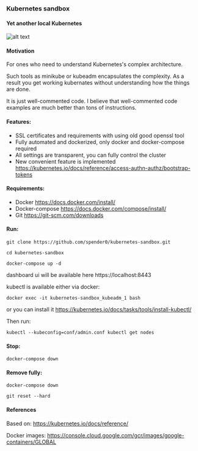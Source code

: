 ### Kubernetes sandbox
#### Yet another local Kubernetes
![alt text](https://github.com/spender0/kubernetes-sandbox/raw/master/kubernetes-sandbox.jpg)
 
#### Motivation
For ones who need to understand Kubernetes's complex architecture.

Such tools as minikube or kubeadm encapsulates the complexity.
As a result you get working kubernates without understanding how the things are done.

It is just well-commented code. I believe that well-commented code examples are much better than tons of instructions.

#### Features:
* SSL certificates and requirements with using old good openssl tool
* Fully automated and dockerized, only docker and docker-compose required
* All settings are transparent, you can fully control the cluster
* New convenient feature is implemented https://kubernetes.io/docs/reference/access-authn-authz/bootstrap-tokens

#### Requirements:
* Docker https://docs.docker.com/install/
* Docker-compose https://docs.docker.com/compose/install/
* Git https://git-scm.com/downloads

#### Run:

```
git clone https://github.com/spender0/kubernetes-sandbox.git

cd kubernetes-sandbox

docker-compose up -d
```

dashboard ui will be available here https://localhost:8443

kubectl is available either via docker:

`docker exec -it kubernetes-sandbox_kubeadm_1 bash`


or you can install it https://kubernetes.io/docs/tasks/tools/install-kubectl/

Then run:

`kubectl --kubeconfig=conf/admin.conf kubectl get nodes` 

#### Stop:
```
docker-compose down
```

#### Remove fully:
```
docker-compose down

git reset --hard
```

#### References
Based on: https://kubernetes.io/docs/reference/

Docker images: https://console.cloud.google.com/gcr/images/google-containers/GLOBAL
